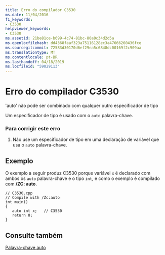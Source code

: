 ```yaml
---
title: Erro do compilador C3530
ms.date: 11/04/2016
f1_keywords:
- C3530
helpviewer_keywords:
- C3530
ms.assetid: 21be81ce-b699-4c74-81bc-80a0c34d2d5a
ms.openlocfilehash: dd4368faaf323a75116128ec3a47666260436fce
ms.sourcegitcommit: 72583d30170d6ef29ea5c6848dc00169f2c909aa
ms.translationtype: MT
ms.contentlocale: pt-BR
ms.lasthandoff: 04/18/2019
ms.locfileid: "59029113"
---
```

# <a name="compiler-error-c3530"></a>Erro do compilador C3530

'auto' não pode ser combinado com qualquer outro especificador de tipo

Um especificador de tipo é usado com o `auto` palavra-chave.

### <a name="to-correct-this-error"></a>Para corrigir este erro

1. Não use um especificador de tipo em uma declaração de variável que usa o `auto` palavra-chave.

## <a name="example"></a>Exemplo

O exemplo a seguir produz C3530 porque variável `x` é declarado com ambos os `auto` palavra-chave e o tipo `int`, e como o exemplo é compilado com **/ZC: auto**.

```
// C3530.cpp
// Compile with /Zc:auto
int main()
{
   auto int x;   // C3530
   return 0;
}
```

## <a name="see-also"></a>Consulte também

[Palavra-chave auto](../../cpp/auto-keyword.md)